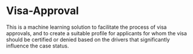 # Visa-Approval
This is a machine learning solution to facilitate the process of visa approvals, and to create a suitable profile for applicants for whom the visa should be certified or denied based on the drivers that significantly influence the case status.  
